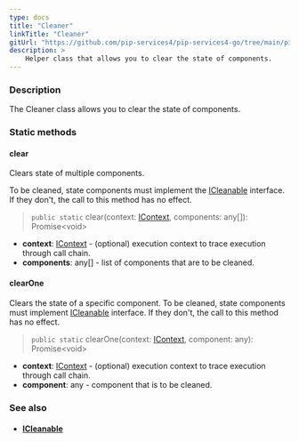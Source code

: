 ```yaml
---
type: docs
title: "Cleaner"
linkTitle: "Cleaner"
gitUrl: "https://github.com/pip-services4/pip-services4-go/tree/main/pip-services4-components-go"
description: >
    Helper class that allows you to clear the state of components.
---
```


### Description

The Cleaner class allows you to clear the state of components.

### Static methods

#### clear
Clears state of multiple components.

To be cleaned, state components must implement the [ICleanable](../icleanable) interface.
If they don't, the call to this method has no effect.

> `public static` clear(context: [IContext](../../context/context), components: any[]): Promise\<void\>

- **context**: [IContext](../../context/context) - (optional) execution context to trace execution through call chain.
- **components**: any[] - list of components that are to be cleaned.

#### clearOne
Clears the state of a specific component.
To be cleaned, state components must implement [ICleanable](../icleanable) interface.
If they don't, the call to this method has no effect.

> `public static` clearOne(context: [IContext](../../context/context), component: any): Promise\<void\>

- **context**: [IContext](../../context/context) - (optional) execution context to trace execution through call chain.
- **component**: any - component that is to be cleaned.

### See also
- #### [ICleanable](../icleanable)


